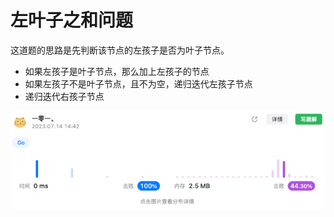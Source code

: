 # 左叶子之和问题
这道题的思路是先判断该节点的左孩子是否为叶子节点。
- 如果左孩子是叶子节点，那么加上左孩子的节点
- 如果左孩子不是叶子节点，且不为空，递归迭代左孩子节点
- 递归迭代右孩子节点

![img.png](img.png)